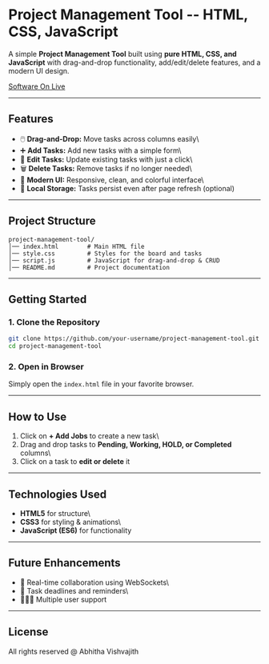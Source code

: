 # Project Management Tool -- HTML, CSS, JavaScript

A simple **Project Management Tool** built using **pure HTML, CSS, and
JavaScript** with drag-and-drop functionality, add/edit/delete features,
and a modern UI design.

[Software On Live](https://abhithavish.github.io/Project-Management-Tool/)

---

## Features

- 🖱️ **Drag-and-Drop:** Move tasks across columns easily\
- ➕ **Add Tasks:** Add new tasks with a simple form\
- 📝 **Edit Tasks:** Update existing tasks with just a click\
- 🗑️ **Delete Tasks:** Remove tasks if no longer needed\
- 🎨 **Modern UI:** Responsive, clean, and colorful interface\
- 💾 **Local Storage:** Tasks persist even after page refresh
  (optional)

---

## Project Structure

    project-management-tool/
    │── index.html        # Main HTML file
    │── style.css         # Styles for the board and tasks
    │── script.js         # JavaScript for drag-and-drop & CRUD
    │── README.md         # Project documentation

---

## Getting Started

### 1. Clone the Repository

```bash
git clone https://github.com/your-username/project-management-tool.git
cd project-management-tool
```

### 2. Open in Browser

Simply open the `index.html` file in your favorite browser.

---

## How to Use

1.  Click on **+ Add Jobs** to create a new task\
2.  Drag and drop tasks to **Pending, Working, HOLD, or Completed**
    columns\
3.  Click on a task to **edit or delete** it

---

## Technologies Used

- **HTML5** for structure\
- **CSS3** for styling & animations\
- **JavaScript (ES6)** for functionality

---

## Future Enhancements

- 🔄 Real-time collaboration using WebSockets\
- 📅 Task deadlines and reminders\
- 🧑‍🤝‍🧑 Multiple user support

---

## License

All rights reserved @ Abhitha Vishvajith
